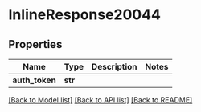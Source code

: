 # InlineResponse20044

## Properties
Name | Type | Description | Notes
------------ | ------------- | ------------- | -------------
**auth_token** | **str** |  | 

[[Back to Model list]](../README.md#documentation-for-models) [[Back to API list]](../README.md#documentation-for-api-endpoints) [[Back to README]](../README.md)

